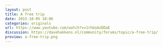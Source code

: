 ```yaml
---
layout: post
title: A free trip
date: 2015-10-05 18:06
categories: originals
url: https://www.youtube.com/watch?v=1rhGoAzDDaE
discussion: https://davehakkens.nl/community/forums/topic/a-free-trip/
preview: a-free-trip.png
---
```


